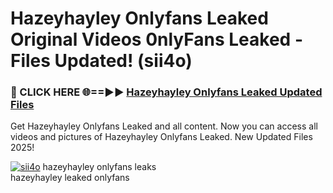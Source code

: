 # Hazeyhayley Onlyfans Leaked Original Videos 0nlyFans Leaked - Files Updated! (sii4o)

<h3>🔴 CLICK HERE 🌐==►► <a href="https://tinyurl.com/x26r9saj" rel="nofollow">Hazeyhayley Onlyfans Leaked Updated Files</a></h3>

Get Hazeyhayley Onlyfans Leaked and all content. Now you can access all videos and pictures of Hazeyhayley Onlyfans Leaked. New Updated Files 2025!

[![sii4o](https://i.imgur.com/LkgZPqh.gif)](https://tinyurl.com/x26r9saj)
hazeyhayley onlyfans leaks<br>
hazeyhayley leaked onlyfans